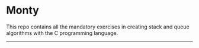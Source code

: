 # Monty

This repo contains all the mandatory exercises in creating stack and queue algorithms with the C programming language.

-------------------------
